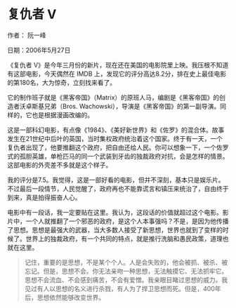 # 复仇者 V

作者： 阮一峰

日期：2006年5月27日

《复仇者 V》是今年三月份的新片，现在还在美国的电影院里上映。我压根不知道有这部电影，今天偶然在 IMDB 上，发现它的评分高达8.2分，排在史上最佳电影的第180名，大为惊奇，立刻找来看了。

它的制作班子就是《黑客帝国》（Matrix）的原班人马，编剧是《黑客帝国》的创造者沃卓斯基兄弟（Bros. Wachowski），导演是《黑客帝国》的第一副导演。同样的，它也是根据漫画改编的。

这是一部科幻电影，有点像《1984》、《美好新世界》和《佐罗》的混合体。故事发生在21世纪中后叶的英国，当时集权政府统治着这个国家。终于有一天，一个复仇者出现了，他要推翻这个政府，把自由还给人民。你可以想象一下，一个佐罗式的孤胆英雄，单枪匹马的同一个武装到牙齿的独裁政府对抗，会是怎样的情景。这部电影的外壳差不多就是这个样子。

我的评分是7.5。我觉得，这是一部好看的电影，但并不深刻，基本只是娱乐片。不过最后一段情节，人民觉醒了，政府再也不能靠谎言和镇压来统治了，自由终于到来，真是拍得振奋人心。

电影中有一段话，我一定要贴在这里。我认为，这段话的价值就超过这个电影。影片中，一个人就推翻了一个邪恶的政府，是这个人本事强吗？不是，是因为他传播了思想。思想是最强大的武器，当大多数人接受了新思想，世界也就到了变样的时候了。世界上的独裁政府，有一个共同的特点，就是推行洗脑和愚民政策，道理也就在这里。

> 记住，重要的是思想，不是某个个人。人是会失败的，他会被抓、被杀、被忘记。但是，思想不会。你无法亲吻一种思想，无法触摸它、无法抓牢它。思想不会流血、不会感到痛苦，不会有爱憎。我亲眼目睹过思想的威力。我见过有人以思想的名义进行杀戮，有人为了捍卫思想而死。但是，400年后，思想依然能够改变世界。